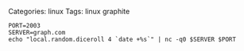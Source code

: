 Categories: linux
Tags: linux
      graphite


    PORT=2003
    SERVER=graph.com
    echo "local.random.diceroll 4 `date +%s`" | nc -q0 $SERVER $PORT
